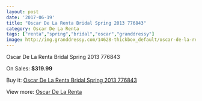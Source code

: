 ```yaml
---
layout: post
date: '2017-06-19'
title: "Oscar De La Renta Bridal Spring 2013 776843"
category: Oscar De La Renta
tags: ["renta","spring","bridal","oscar","granddressy"]
image: http://img.granddressy.com/14628-thickbox_default/oscar-de-la-renta-bridal-spring-2013-776843.jpg
---
```

Oscar De La Renta Bridal Spring 2013 776843

On Sales: **$319.99**
<a href="https://www.granddressy.com/en/oscar-de-la-renta/13681-oscar-de-la-renta-bridal-spring-2013-776843.html"><amp-img layout="responsive" width="600" height="600" src="//img.granddressy.com/14628-thickbox_default/oscar-de-la-renta-bridal-spring-2013-776843.jpg" alt="Oscar De La Renta Bridal Spring 2013 776843 0" /></a>

Buy it: [Oscar De La Renta Bridal Spring 2013 776843](https://www.granddressy.com/en/oscar-de-la-renta/13681-oscar-de-la-renta-bridal-spring-2013-776843.html "Oscar De La Renta Bridal Spring 2013 776843")

View more: [Oscar De La Renta](https://www.granddressy.com/en/90-oscar-de-la-renta "Oscar De La Renta")